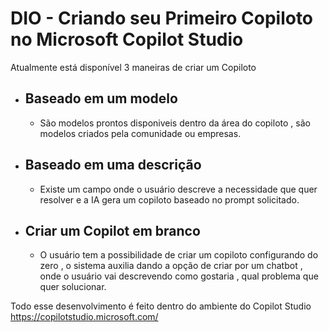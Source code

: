 
# DIO - Criando seu Primeiro Copiloto no Microsoft Copilot Studio 

Atualmente está disponível 3 maneiras de criar um Copiloto

- ## Baseado em um modelo 
    - São modelos prontos disponiveis dentro da área do copiloto , são modelos criados pela comunidade ou empresas.

- ## Baseado em uma descrição
    - Existe um campo onde o usuário descreve a necessidade que quer resolver e a IA gera um copiloto baseado no prompt solicitado.

- ## Criar um Copilot em branco
    - O usuário tem a possibilidade de criar um copiloto configurando do zero , o sistema auxilia dando a opção de criar por um chatbot , onde o usuário vai descrevendo como gostaria , qual problema que quer solucionar.


    
Todo esse desenvolvimento é feito dentro do ambiente do Copilot Studio 
https://copilotstudio.microsoft.com/

